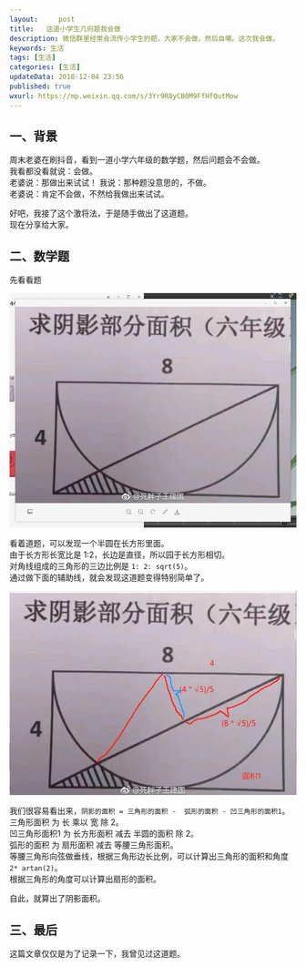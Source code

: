 ```yaml
---   
layout:     post  
title:   这道小学生几何题我会做 
description: 微信群里经常会流传小学生的题，大家不会做，然后自嘲。这次我会做。 
keywords: 生活
tags: [生活]  
categories: [生活]  
updateData: 2018-12-04 23:56  
published: true   
wxurl: https://mp.weixin.qq.com/s/3Yr9R8yCB0M9FfHfQutMow  
---  
```


 


## 一、背景

周末老婆在刷抖音，看到一道小学六年级的数学题，然后问题会不会做。  
我看都没看就说：会做。  
老婆说：那做出来试试！
我说：那种题没意思的，不做。  
老婆说：肯定不会做，不然给我做出来试试。  


好吧，我接了这个激将法，于是随手做出了这道题。  
现在分享给大家。  


## 二、数学题

先看看题  

![](/images/2018/12/20181204224235.jpg)


看着道题，可以发现一个半圆在长方形里面。  
由于长方形长宽比是 1:2，长边是直径，所以园于长方形相切。  
对角线组成的三角形的三边比例是 `1: 2: sqrt(5)`。  
通过做下面的辅助线，就会发现这道题变得特别简单了。  


![](/images/2018/12/20181204231845.png)


我们很容易看出来，`阴影的面积 = 三角形的面积 -  弧形的面积 - 凹三角形的面积1`。  
三角形面积 为 长 乘以 宽 除 2。  
凹三角形面积1 为 长方形面积 减去 半圆的面积 除 2。  
弧形的面积 为 扇形面积 减去 等腰三角形面积。  
等腰三角形向弦做垂线，根据三角形边长比例，可以计算出三角形的面积和角度`2* artan(2)`。  
根据三角形的角度可以计算出扇形的面积。  


自此，就算出了阴影面积。  


## 三、最后  


这篇文章仅仅是为了记录一下，我曾见过这道题。  





